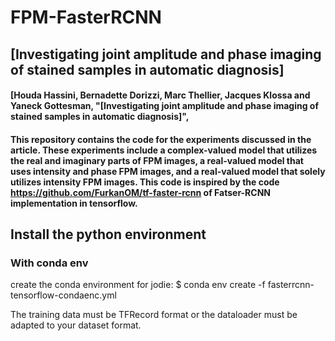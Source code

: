 # FPM-FasterRCNN
## [Investigating joint amplitude and phase imaging of stained samples in automatic diagnosis]

#### [Houda Hassini, Bernadette Dorizzi, Marc Thellier, Jacques Klossa and Yaneck Gottesman, "[Investigating joint amplitude and phase imaging of stained samples in automatic diagnosis]",

#### This repository contains the code for the experiments discussed in the article. These experiments include a complex-valued model that utilizes the real and imaginary parts of FPM images, a real-valued model that uses intensity and phase FPM images, and a real-valued model that solely utilizes intensity FPM images. This code is inspired by the code https://github.com/FurkanOM/tf-faster-rcnn of Fatser-RCNN implementation in tensorflow.

## Install the python environment 

### With conda env

create the conda environment for jodie: 
$ conda env create -f fasterrcnn-tensorflow-condaenc.yml

The training data must be TFRecord format or the dataloader must be adapted to your dataset format.

